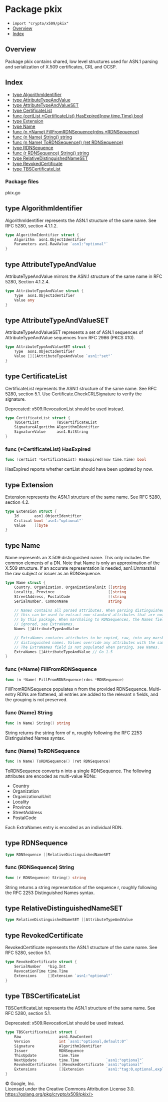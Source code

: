 Package pkix
============

-   `import "crypto/x509/pkix"`
-   [Overview](#pkg-overview)
-   [Index](#pkg-index)

Overview 
--------

Package pkix contains shared, low level structures used for ASN.1
parsing and serialization of X.509 certificates, CRL and OCSP.

Index 
-----

-   [type AlgorithmIdentifier](#AlgorithmIdentifier)
-   [type AttributeTypeAndValue](#AttributeTypeAndValue)
-   [type AttributeTypeAndValueSET](#AttributeTypeAndValueSET)
-   [type CertificateList](#CertificateList)
-   [func (certList \*CertificateList) HasExpired(now time.Time)
    bool](#CertificateList.HasExpired)
-   [type Extension](#Extension)
-   [type Name](#Name)
-   [func (n \*Name) FillFromRDNSequence(rdns
    \*RDNSequence)](#Name.FillFromRDNSequence)
-   [func (n Name) String() string](#Name.String)
-   [func (n Name) ToRDNSequence() (ret
    RDNSequence)](#Name.ToRDNSequence)
-   [type RDNSequence](#RDNSequence)
-   [func (r RDNSequence) String() string](#RDNSequence.String)
-   [type RelativeDistinguishedNameSET](#RelativeDistinguishedNameSET)
-   [type RevokedCertificate](#RevokedCertificate)
-   [type TBSCertificateList](#TBSCertificateList)

### Package files

pkix.go

type AlgorithmIdentifier 
------------------------

AlgorithmIdentifier represents the ASN.1 structure of the same name. See
RFC 5280, section 4.1.1.2.

```go
type AlgorithmIdentifier struct {
    Algorithm  asn1.ObjectIdentifier
    Parameters asn1.RawValue `asn1:"optional"`
}
```

type AttributeTypeAndValue 
--------------------------

AttributeTypeAndValue mirrors the ASN.1 structure of the same name in
RFC 5280, Section 4.1.2.4.

```go
type AttributeTypeAndValue struct {
    Type  asn1.ObjectIdentifier
    Value any
}
```

type AttributeTypeAndValueSET 
------------------------------------------------------------

AttributeTypeAndValueSET represents a set of ASN.1 sequences of
AttributeTypeAndValue sequences from RFC 2986 (PKCS \#10).

```go
type AttributeTypeAndValueSET struct {
    Type  asn1.ObjectIdentifier
    Value [][]AttributeTypeAndValue `asn1:"set"`
}
```

type CertificateList 
--------------------

CertificateList represents the ASN.1 structure of the same name. See RFC
5280, section 5.1. Use Certificate.CheckCRLSignature to verify the
signature.

Deprecated: x509.RevocationList should be used instead.

```go
type CertificateList struct {
    TBSCertList        TBSCertificateList
    SignatureAlgorithm AlgorithmIdentifier
    SignatureValue     asn1.BitString
}
```

### func (\*CertificateList) HasExpired 

```go
func (certList *CertificateList) HasExpired(now time.Time) bool
```

HasExpired reports whether certList should have been updated by now.

type Extension 
--------------

Extension represents the ASN.1 structure of the same name. See RFC 5280,
section 4.2.

```go
type Extension struct {
    Id       asn1.ObjectIdentifier
    Critical bool `asn1:"optional"`
    Value    []byte
}
```

type Name 
---------

Name represents an X.509 distinguished name. This only includes the
common elements of a DN. Note that Name is only an approximation of the
X.509 structure. If an accurate representation is needed, asn1.Unmarshal
the raw subject or issuer as an RDNSequence.

```go
type Name struct {
    Country, Organization, OrganizationalUnit []string
    Locality, Province                        []string
    StreetAddress, PostalCode                 []string
    SerialNumber, CommonName                  string

    // Names contains all parsed attributes. When parsing distinguished names,
    // this can be used to extract non-standard attributes that are not parsed
    // by this package. When marshaling to RDNSequences, the Names field is
    // ignored, see ExtraNames.
    Names []AttributeTypeAndValue

    // ExtraNames contains attributes to be copied, raw, into any marshaled
    // distinguished names. Values override any attributes with the same OID.
    // The ExtraNames field is not populated when parsing, see Names.
    ExtraNames []AttributeTypeAndValue // Go 1.5
}
```

### func (\*Name) FillFromRDNSequence 

```go
func (n *Name) FillFromRDNSequence(rdns *RDNSequence)
```

FillFromRDNSequence populates n from the provided RDNSequence.
Multi-entry RDNs are flattened, all entries are added to the relevant n
fields, and the grouping is not preserved.

### func (Name) String 

```go
func (n Name) String() string
```

String returns the string form of n, roughly following the RFC 2253
Distinguished Names syntax.

### func (Name) ToRDNSequence 

```go
func (n Name) ToRDNSequence() (ret RDNSequence)
```

ToRDNSequence converts n into a single RDNSequence. The following
attributes are encoded as multi-value RDNs:

-   Country
-   Organization
-   OrganizationalUnit
-   Locality
-   Province
-   StreetAddress
-   PostalCode

Each ExtraNames entry is encoded as an individual RDN.

type RDNSequence 
----------------

```go
type RDNSequence []RelativeDistinguishedNameSET
```

### func (RDNSequence) String 

```go
func (r RDNSequence) String() string
```

String returns a string representation of the sequence r, roughly
following the RFC 2253 Distinguished Names syntax.

type RelativeDistinguishedNameSET 
---------------------------------

```go
type RelativeDistinguishedNameSET []AttributeTypeAndValue
```

type RevokedCertificate 
-----------------------

RevokedCertificate represents the ASN.1 structure of the same name. See
RFC 5280, section 5.1.

```go
type RevokedCertificate struct {
    SerialNumber   *big.Int
    RevocationTime time.Time
    Extensions     []Extension `asn1:"optional"`
}
```

type TBSCertificateList 
-----------------------

TBSCertificateList represents the ASN.1 structure of the same name. See
RFC 5280, section 5.1.

Deprecated: x509.RevocationList should be used instead.

```go
type TBSCertificateList struct {
    Raw                 asn1.RawContent
    Version             int `asn1:"optional,default:0"`
    Signature           AlgorithmIdentifier
    Issuer              RDNSequence
    ThisUpdate          time.Time
    NextUpdate          time.Time            `asn1:"optional"`
    RevokedCertificates []RevokedCertificate `asn1:"optional"`
    Extensions          []Extension          `asn1:"tag:0,optional,explicit"`
}
```

 
© Google, Inc.\
Licensed under the Creative Commons Attribution License 3.0.\
https://golang.org/pkg/crypto/x509/pkix/>

